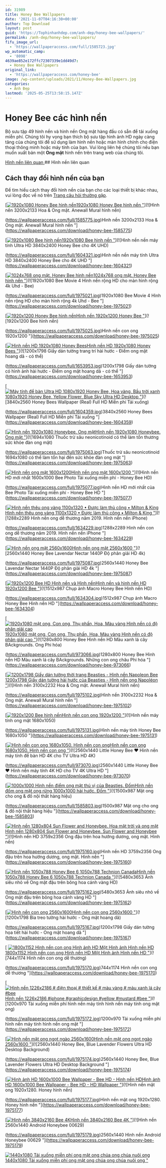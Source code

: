 ```yaml
---
id: 31989
title: Honey Bee Wallpapers
date: '2021-11-07T04:16:30+00:00'
author: Top Download
layout: post
guid: 'https://Tophinhanhdep.com/anh-dep/honey-bee-wallpapers/'
permalink: /anh-dep/honey-bee-wallpapers/
fifu_image_url:
  - 'https://wallpaperaccess.com/full/1585723.jpg'
wp_automatic_camp:
  - '8098'
4639ae852e172ffc72307339e1dd49d7:
  - Honey Bee Wallpapers
original_link:
  - 'https://wallpaperaccess.com/honey-bee'
image: /wp-content/uploads/2021/11/Honey-Bee-Wallpapers.jpg
categories:
  - Ảnh Đẹp
lastmod: '2025-05-25T13:58:15.147Z'
---
```

# Honey Bee các hình nền

Bộ sưu tập 49 hình nền và hình nền Ong mật hàng đầu có sẵn để tải xuống miễn phí. Chúng tôi hy vọng bạn thích bộ sưu tập hình ảnh HD ngày càng tăng của chúng tôi để sử dụng làm hình nền hoặc màn hình chính cho điện thoại thông minh hoặc máy tính của bạn. Vui lòng liên hệ chúng tôi nếu bạn muốn xuất bản một **Ong mật** hình nền trên trang web của chúng tôi.

[Hình nền liên quan ](#related) ## Hình nền liên quan

## Cách thay đổi hình nền của bạn

Để tìm hiểu cách thay đổi hình nền của bạn cho các loại thiết bị khác nhau, vui lòng đọc về nó trên [Trang câu hỏi thường gặp](https://tophinhanhdep.com/faq/).

  
[[![1920x1080 Honey Bee hình nền](https://wallpaperaccess.com/full/1585723.jpg)1920x1080 Honey Bee hình nền "](https://wallpaperaccess.com/download/honey-bee-1585723)](![Hình nền 3200x2133 Hoa & Ong mật.  Anewall Mural hình nền)

(https://wallpaperaccess.com/full/1585775.jpg)Hình nền 3200x2133 Hoa &amp; Ong mật. Anewall Mural hình nền "](https://wallpaperaccess.com/download/honey-bee-1585775)

[[![1920x1080 Bee hình nền](https://wallpaperaccess.com/full/1975015.jpg)1920x1080 Bee hình nền "](https://wallpaperaccess.com/download/honey-bee-1975015)](![Hình nền nền máy tính Ultra HD 3840x2400 Honey Bee cho 4K UHD)

(https://wallpaperaccess.com/full/1604321.jpg)Hình nền nền máy tính Ultra HD 3840x2400 Honey Bee cho 4K UHD "](https://wallpaperaccess.com/download/honey-bee-1604321)

[[![1024x768 ong mật.  Honey Bee hình nền](https://wallpaperaccess.com/full/1604325.jpg)1024x768 ong mật. Honey Bee hình nền "](https://wallpaperaccess.com/download/honey-bee-1604325)](![1920x1080 Bee Movie 4 Hình nền rộng HD cho màn hình rộng 4k Uhd - Bee)

(https://wallpaperaccess.com/full/1975021.jpg)1920x1080 Bee Movie 4 Hình nền rộng HD cho màn hình rộng 4k Uhd - Bee "](https://wallpaperaccess.com/download/honey-bee-1975021)

[[![1920x1200 Honey Bee hình nền](https://wallpaperaccess.com/full/1975024.jpg)Hình nền 1920x1200 Honey Bee "](https://wallpaperaccess.com/download/honey-bee-1975024)](![1920x1200 Bee hình nền)

(https://wallpaperaccess.com/full/1975025.jpg)Hình nền con ong 1920x1200 "](https://wallpaperaccess.com/download/honey-bee-1975025)

[[![Hình nền HD 1920x1080 Honey Bees](https://wallpaperaccess.com/full/1975031.jpg)Hình nền HD 1920x1080 Honey Bees "](https://wallpaperaccess.com/download/honey-bee-1975031)](![1200x1798 Giấy dán tường trang trí hài hước - Điểm ong mật hoang dã - có thể)

(https://wallpaperaccess.com/full/1653953.jpg)1200x1798 Giấy dán tường có hình ảnh hài hước - Điểm ong mật hoang dã - có thể "](https://wallpaperaccess.com/download/honey-bee-1653953)

[[![Máy tính để bàn Ultra HD 1080x1920 Honey Bee, Hoa vàng, Bầu trời xanh](https://wallpaperaccess.com/full/1975049.jpg)1080x1920 Honey Bee, Yellow Flower, Blue Sky Ultra HD Desktop "](https://wallpaperaccess.com/download/honey-bee-1975049)](![3840x2560 Honey Bees Wallpaper (Real) Full HD Miễn phí Tải xuống)

(https://wallpaperaccess.com/full/1604359.jpg)3840x2560 Honey Bees Wallpaper (Real) Full HD Miễn phí Tải xuống "](https://wallpaperaccess.com/download/honey-bee-1604359)

[[![Hình nền 1920x1080 Honeybee.  Ong mật](https://wallpaperaccess.com/full/1975061.jpg)Hình nền 1920x1080 Honeybee. Ong mật "](https://wallpaperaccess.com/download/honey-bee-1975061)](![1694x1080 Thuốc trừ sâu neonicotinoid có thể làm tổn thương sức khỏe đàn ong mật)

(https://wallpaperaccess.com/full/1975063.jpg)Thuốc trừ sâu neonicotinoid 1694x1080 có thể làm tổn hại đến sức khỏe đàn ong mật "](https://wallpaperaccess.com/download/honey-bee-1975063)

[[![Hình nền ong mật 1600x1200](https://wallpaperaccess.com/full/1975074.jpg)Hình nền ong mật 1600x1200 "](https://wallpaperaccess.com/download/honey-bee-1975074)](![Hình nền HD mới nhất 1600x1000 Bee Photo Tải xuống miễn phí - Honey Bee HD)

(https://wallpaperaccess.com/full/1975077.jpg)Hình nền HD mới nhất của Bee Photo Tải xuống miễn phí - Honey Bee HD "](https://wallpaperaccess.com/download/honey-bee-1975077)

[[![Hình nền thêu ong vàng 1100x1320 • Được làm thủ công • Milton & King](https://wallpaperaccess.com/full/1604324.jpg)Hình nền thêu ong vàng 1100x1320 • Được làm thủ công • Milton &amp; King "](https://wallpaperaccess.com/download/honey-bee-1604324)](![1288x2289 Hình nền ong dễ thương năm 2019. Hình nền nền iPhone)

(https://wallpaperaccess.com/full/1634229.jpg)1288x2289 Hình nền con ong dễ thương năm 2019. Hình nền nền iPhone "](https://wallpaperaccess.com/download/honey-bee-1634229)

[[![Hình nền ong mật 2560x1600](https://wallpaperaccess.com/full/1975083.jpg)Hình nền ong mật 2560x1600 "](https://wallpaperaccess.com/download/honey-bee-1975083)](![2560x1440 Honey Bee Lavendar Nectar 1440P Độ phân giải HD 4k)

(https://wallpaperaccess.com/full/1975087.jpg)2560x1440 Honey Bee Lavendar Nectar 1440P Độ phân giải HD 4k "](https://wallpaperaccess.com/download/honey-bee-1975087)

[[![1920x1200 Bee HD Hình nền và Hình nền](https://wallpaperaccess.com/full/1604298.jpg)Hình nền và hình nền HD 1920x1200 Bee "](https://wallpaperaccess.com/download/honey-bee-1604298)](![1512x987 Chụp ảnh Macro Honey Bee Hình nền HD)

(https://wallpaperaccess.com/full/1634304.jpg)1512x987 Chụp ảnh Macro Honey Bee Hình nền HD "](https://wallpaperaccess.com/download/honey-bee-1634304)

[[![1920x1080 mật ong, Con ong, Thụ phấn, Hoa, Màu vàng Hình nền có độ phân giải cao](https://wallpaperaccess.com/full/1975094.jpg)1920x1080 mật ong, Con ong, Thụ phấn, Hoa, Màu vàng Hình nền có độ phân giải cao "](https://wallpaperaccess.com/download/honey-bee-1975094)](![1280x800 Honey Bee Hình nền HD Màu xanh lá cây BAckgrounds.  Ong Phi hóa)

(https://wallpaperaccess.com/full/973066.jpg)1280x800 Honey Bee Hình nền HD Màu xanh lá cây BAckgrounds. Những con ong châu Phi hóa "](https://wallpaperaccess.com/download/honey-bee-973066)

[[![1200x1798 Giấy dán tường thời trang Beasties - Hình nền Napoleon Bee](https://wallpaperaccess.com/full/1975099.jpg)1200x1798 Giấy dán tường hài hước của Beasties - Hình nền ong Napoléon "](https://wallpaperaccess.com/download/honey-bee-1975099)](![Hình nền 3100x2232 Hoa & Ong mật.  Anewall Mural hình nền)

(https://wallpaperaccess.com/full/1975102.jpg)Hình nền 3100x2232 Hoa &amp; Ong mật. Anewall Mural hình nền "](https://wallpaperaccess.com/download/honey-bee-1975102)

[[![1920x1200 Bee hình nền](https://wallpaperaccess.com/full/1634348.jpg)Hình nền con ong 1920x1200 "](https://wallpaperaccess.com/download/honey-bee-1634348)](![Hình nền máy tính ong mật 1680x1050)

(https://wallpaperaccess.com/full/1975131.jpg)Hình nền máy tính Honey Bee 1680x1050 "](https://wallpaperaccess.com/download/honey-bee-1975131)

[[![Hình nền con ong 1680x1050.  Hình nền con ong](https://wallpaperaccess.com/full/1975150.jpg)Hình nền con ong 1680x1050. Hình nền con ong "](https://wallpaperaccess.com/download/honey-bee-1975150)](![2560x1440 Little Honey Bee ❤ Hình nền máy tính để bàn HD 4K cho TV Ultra HD 4K)

(https://wallpaperaccess.com/full/973070.jpg)2560x1440 Little Honey Bee ❤ Hình nền máy tính 4K HD cho TV 4K Ultra HD "](https://wallpaperaccess.com/download/honey-bee-973070)

[[![1000x1000 Hình nền điểm ong mật thú vị của Beasties.  Đốm](https://wallpaperaccess.com/full/1975153.jpg)Hình nền đốm ong mật ong rừng 1000x1000 hài hước. Đốm "](https://wallpaperaccess.com/download/honey-bee-1975153)](![1500x987 Mật ong cho ong & đồ nội thất hàng hiệu)

(https://wallpaperaccess.com/full/1585803.jpg)1500x987 Mật ong cho ong &amp; đồ nội thất hàng hiệu "](https://wallpaperaccess.com/download/honey-bee-1585803)

[[![Hình nền 1280x804 Sun Flower and Honeybee.  Hoa mặt trời và ong mật](https://wallpaperaccess.com/full/1975155.jpg)Hình nền 1280x804 Sun Flower and Honeybee. Sun Flower and Honeybee "](https://wallpaperaccess.com/download/honey-bee-1975155)](![Hình nền HD 3759x2356 Ong đậu trên hoa hướng dương, ong mật.  Hình nền)

(https://wallpaperaccess.com/full/1975160.jpg)Hình nền HD 3759x2356 Ong đậu trên hoa hướng dương, ong mật. Hình nền "](https://wallpaperaccess.com/download/honey-bee-1975160)

[[![Hình nền 1050x788 Honey Bee 6 1050x788 Technion Canada](https://wallpaperaccess.com/full/1975161.jpg)Hình nền 1050x788 Honey Bee 6 1050x788 Technion Canada "](https://wallpaperaccess.com/download/honey-bee-1975161)](![5480x3653 Ảnh siêu nhỏ về Ong mật đậu trên bông hoa cánh vàng HD)

(https://wallpaperaccess.com/full/1975162.jpg)5480x3653 Ảnh siêu nhỏ về Ong mật đậu trên bông hoa cánh vàng HD "](https://wallpaperaccess.com/download/honey-bee-1975162)

[[![Hình nền con ong 2560x1600](https://wallpaperaccess.com/full/1328098.jpg)Hình nền con ong 2560x1600 "](https://wallpaperaccess.com/download/honey-bee-1328098)](![1200x1798 Bìa treo tường hài hước - Ong mật hoang dã)

(https://wallpaperaccess.com/full/1975167.jpg)1200x1798 Giấy dán tường họa tiết hài hước - Ong mật hoang dã "](https://wallpaperaccess.com/download/honey-bee-1975167)

[ [![1800x1152 Hình nền con ong Hình ảnh HD Một Hình ảnh Hình nền HD](https://wallpaperaccess.com/full/1328121.jpg)1800x1152 Hình nền con ong Hình nền HD Một Hình ảnh Hình nền HD "](https://wallpaperaccess.com/download/honey-bee-1328121)](![744x1174 Hình nền con ong dễ thương)

(https://wallpaperaccess.com/full/1975170.jpg)744x1174 Hình nền con ong dễ thương "](https://wallpaperaccess.com/download/honey-bee-1975170)

[[![Hình nền 1226x2186 # điện thoại # thiết kế # màu vàng # màu xanh lá cây #bee](https://wallpaperaccess.com/full/1711462.jpg)Hình nền 1226x2186 #iphone #graphicdesign #yellow #mustard #bee "](https://wallpaperaccess.com/download/honey-bee-1711462)](![1200x970 Tải xuống miễn phí hình nền máy tính hình nền máy tính ong mật ong)

(https://wallpaperaccess.com/full/1975172.jpg)1200x970 Tải xuống miễn phí hình nền máy tính hình nền ong mật "](https://wallpaperaccess.com/download/honey-bee-1975172)

[[![Hình nền mật ong ngọt ngào 2560x1600](https://wallpaperaccess.com/full/1585758.jpg)Hình nền mật ong ngọt ngào 2560x1600 "](https://wallpaperaccess.com/download/honey-bee-1585758)](![2560x1440 Honey Bee, Blue Lavender Flowers Ultra HD Desktop Background)

(https://wallpaperaccess.com/full/1975174.jpg)2560x1440 Honey Bee, Blue Lavender Flowers Ultra HD Desktop Background "](https://wallpaperaccess.com/download/honey-bee-1975174)

[[![Hình ảnh HD 1600x1000 Bee Wallpaper - Bee HD - Hình nền HD](https://wallpaperaccess.com/full/1975176.jpg)Hình ảnh HD 1600x1000 Bee Wallpaper - Bee HD - HD Wallpaper "](https://wallpaperaccess.com/download/honey-bee-1975176)](![Hình nền mật ong 1920x1280.  Honey hình nền)

(https://wallpaperaccess.com/full/1975177.jpg)Hình nền mật ong 1920x1280. Honey hình nền "](https://wallpaperaccess.com/download/honey-bee-1975177)

[[![Hình nền 3840x2160 Bee 4K](https://wallpaperaccess.com/full/1634234.jpg)Hình nền 3840x2160 Bee 4K "](https://wallpaperaccess.com/download/honey-bee-1634234)](![Hình nền 2560x1440 Android Honeybee 00629)

(https://wallpaperaccess.com/full/1975179.jpg)2560x1440 Hình nền Android Honeybee 00629 "](https://wallpaperaccess.com/download/honey-bee-1975179)

[![1440x1080 Tải xuống miễn phí ong mật ong chúa ong chúa nuôi ong](https://wallpaperaccess.com/full/1975180.jpg)1440x1080 Tải xuống miễn phí ong mật ong chúa ong chúa nuôi ong "](https://wallpaperaccess.com/download/honey-bee-1975180)
